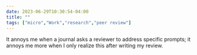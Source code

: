 ---date: 2023-06-29T10:30:54-04:00title: ""tags: ["micro","Work","research","peer review"]---It annoys me when a journal asks a reviewer to address specific prompts; it annoys me more when I only realize this after writing my review.